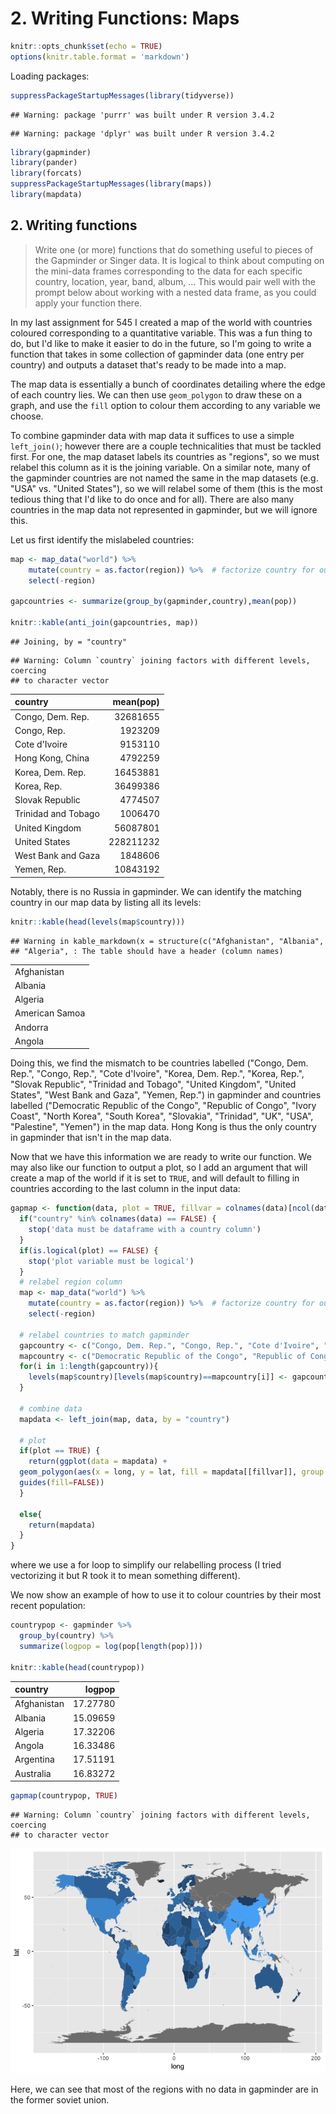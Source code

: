 # 2. Writing Functions: Maps

```r
knitr::opts_chunk$set(echo = TRUE)
options(knitr.table.format = 'markdown')
```

Loading packages:


```r
suppressPackageStartupMessages(library(tidyverse))
```

```
## Warning: package 'purrr' was built under R version 3.4.2
```

```
## Warning: package 'dplyr' was built under R version 3.4.2
```

```r
library(gapminder)
library(pander)
library(forcats)
suppressPackageStartupMessages(library(maps))
library(mapdata)
```

## 2. Writing functions
>Write one (or more) functions that do something useful to pieces of the Gapminder or Singer data. It is logical to think about computing on the mini-data frames corresponding to the data for each specific country, location, year, band, album, … This would pair well with the prompt below about working with a nested data frame, as you could apply your function there.


In my last assignment for 545 I created a map of the world with countries coloured corresponding to a quantitative variable. This was a fun thing to do, but I'd like to make it easier to do in the future, so I'm going to write a function that takes in some collection of gapminder data (one entry per country) and outputs a dataset that's ready to be made into a map. 

The map data is essentially a bunch of coordinates detailing where the edge of each country lies. We can then use `geom_polygon` to draw these on a graph, and use the `fill` option to colour them according to any variable we choose.

To combine gapminder data with map data it suffices to use a simple `left_join()`; however there are a couple technicalities that must be tackled first. For one, the map dataset labels its countries as "regions", so we must relabel this column as it is the joining variable. On a similar note, many of the gapminder countries are not named the same in the map datasets (e.g. "USA" vs. "United States"), so we will relabel some of them (this is the most tedious thing that I'd like to do once and for all). There are also many countries in the map data not represented in gapminder, but we will ignore this.

Let us first identify the mislabeled countries:


```r
map <- map_data("world") %>% 
    mutate(country = as.factor(region)) %>%  # factorize country for our map
    select(-region)

gapcountries <- summarize(group_by(gapminder,country),mean(pop))

knitr::kable(anti_join(gapcountries, map))
```

```
## Joining, by = "country"
```

```
## Warning: Column `country` joining factors with different levels, coercing
## to character vector
```



|country             | mean(pop)|
|:-------------------|---------:|
|Congo, Dem. Rep.    |  32681655|
|Congo, Rep.         |   1923209|
|Cote d'Ivoire       |   9153110|
|Hong Kong, China    |   4792259|
|Korea, Dem. Rep.    |  16453881|
|Korea, Rep.         |  36499386|
|Slovak Republic     |   4774507|
|Trinidad and Tobago |   1006470|
|United Kingdom      |  56087801|
|United States       | 228211232|
|West Bank and Gaza  |   1848606|
|Yemen, Rep.         |  10843192|

Notably, there is no Russia in gapminder. We can identify the matching country in our map data by listing all its levels:


```r
knitr::kable(head(levels(map$country)))
```

```
## Warning in kable_markdown(x = structure(c("Afghanistan", "Albania",
## "Algeria", : The table should have a header (column names)
```



|               |
|:--------------|
|Afghanistan    |
|Albania        |
|Algeria        |
|American Samoa |
|Andorra        |
|Angola         |

Doing this, we find the mismatch to be countries labelled ("Congo, Dem. Rep.", "Congo, Rep.", "Cote d'Ivoire", "Korea, Dem. Rep.", "Korea, Rep.", "Slovak Republic", "Trinidad and Tobago", "United Kingdom", "United States", "West Bank and Gaza", "Yemen, Rep.") in gapminder and countries labelled ("Democratic Republic of the Congo", "Republic of Congo", "Ivory Coast", "North Korea", "South Korea", "Slovakia", "Trinidad", "UK", "USA", "Palestine", "Yemen") in the map data. Hong Kong is thus the only country in gapminder that isn't in the map data.

Now that we have this information we are ready to write our function. We may also like our function to output a plot, so I add an argument that will create a map of the world if it is set to `TRUE`, and will default to filling in countries according to the last column in the input data:


```r
gapmap <- function(data, plot = TRUE, fillvar = colnames(data)[ncol(data)]) {
  if("country" %in% colnames(data) == FALSE) {
    stop('data must be dataframe with a country column')
  }
  if(is.logical(plot) == FALSE) {
    stop('plot variable must be logical')
  }
  # relabel region column
  map <- map_data("world") %>% 
    mutate(country = as.factor(region)) %>%  # factorize country for our map
    select(-region)
  
  # relabel countries to match gapminder
  gapcountry <- c("Congo, Dem. Rep.", "Congo, Rep.", "Cote d'Ivoire", "Korea, Dem. Rep.", "Korea, Rep.", "Slovak Republic", "Trinidad and Tobago", "United Kingdom", "United States", "West Bank and Gaza", "Yemen, Rep.")
  mapcountry <- c("Democratic Republic of the Congo", "Republic of Congo", "Ivory Coast", "North Korea", "South Korea", "Slovakia", "Trinidad", "UK", "USA", "Palestine", "Yemen")
  for(i in 1:length(gapcountry)){
    levels(map$country)[levels(map$country)==mapcountry[i]] <- gapcountry[i]
  }
  
  # combine data
  mapdata <- left_join(map, data, by = "country")
  
  # plot
  if(plot == TRUE) {
    return(ggplot(data = mapdata) + 
  geom_polygon(aes(x = long, y = lat, fill = mapdata[[fillvar]], group = group)) +
  guides(fill=FALSE))
  }
  
  else{
    return(mapdata)
  }
}
```

where we use a for loop to simplify our relabelling process (I tried vectorizing it but R took it to mean something different).

We now show an example of how to use it to colour countries by their most recent population:


```r
countrypop <- gapminder %>% 
  group_by(country) %>% 
  summarize(logpop = log(pop[length(pop)]))

knitr::kable(head(countrypop))
```



|country     |   logpop|
|:-----------|--------:|
|Afghanistan | 17.27780|
|Albania     | 15.09659|
|Algeria     | 17.32206|
|Angola      | 16.33486|
|Argentina   | 17.51191|
|Australia   | 16.83272|

```r
gapmap(countrypop, TRUE)
```

```
## Warning: Column `country` joining factors with different levels, coercing
## to character vector
```

![](mapfunction_files/figure-html/unnamed-chunk-5-1.png)<!-- -->

Here, we can see that most of the regions with no data in gapminder are in the former soviet union.


